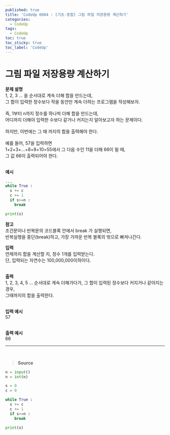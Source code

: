 ```yaml
---
published: true
title: 'CodeUp 6084 : [기초-종합] 그림 파일 저장용량 계산하기'
categories:
  - CodeUp
tags:
  - CodeUp
toc: true
toc_sticky: true
toc_label: 'CodeUp'
---
```


# 그림 파일 저장용량 계산하기

**문제 설명**  
1, 2, 3 ... 을 순서대로 계속 더해 합을 만드는데,  
그 합이 입력한 정수보다 작을 동안만 계속 더하는 프로그램을 작성해보자.  
<br>
즉, 1부터 n까지 정수를 하나씩 더해 합을 만드는데,  
어디까지 더해야 입력한 수보다 같거나 커지는지 알아보고자 하는 문제이다.  
<br>
하지만, 이번에는 그 때 까지의 합을 출력해야 한다.  
<br>
예를 들어, 57을 입력하면  
1+2+3+...+8+9+10=55에서 그 다음 수인 11을 더해 66이 될 때,  
그 값 66이 출력되어야 한다.  
<br>

**예시**

```python
...
while True :
  s += c
  c += 1
  if s>=n :
    break

print(s)
```

**참고**  
조건문이나 반복문의 코드블록 안에서 break 가 실행되면,  
반복실행을 중단(break)하고, 가장 가까운 반복 블록의 밖으로 빠져나간다.

**입력**  
언제까지 합을 계산할 지, 정수 1개를 입력받는다.  
단, 입력되는 자연수는 100,000,000이하이다.  
<br>

**출력**  
1, 2, 3, 4, 5 ... 순서대로 계속 더해가다가, 그 합이 입력된 정수보다 커지거나 같아지는 경우,  
그때까지의 합을 출력한다.  
<br>

**입력 예시**  
57  
<br>

**출력 예시**  
66

---

<br>

> **Source**

```python
n = input()
n = int(n)

s = 0
c = 0

while True :
  s += c
  c += 1
  if s>=n :
    break

print(s)
```
